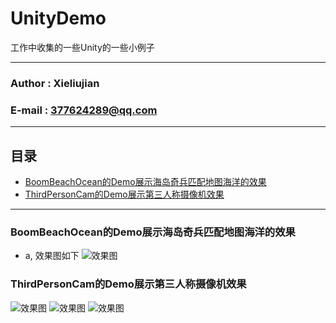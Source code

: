 # UnityDemo
工作中收集的一些Unity的一些小例子
****
### Author : Xieliujian
### E-mail : 377624289@qq.com
****
## 目录
* [BoomBeachOcean的Demo展示海岛奇兵匹配地图海洋的效果](#BoomBeachOcean的Demo展示海岛奇兵匹配地图海洋的效果)
* [ThirdPersonCam的Demo展示第三人称摄像机效果](#ThirdPersonCam的Demo展示第三人称摄像机效果)
****
### BoomBeachOcean的Demo展示海岛奇兵匹配地图海洋的效果
* a, 效果图如下
![效果图](https://github.com/xieliujian/UnityDemo/blob/master/Snapshot/BoomBeachOcean/Ocean.png)

### ThirdPersonCam的Demo展示第三人称摄像机效果
![效果图](https://github.com/xieliujian/UnityDemo/blob/master/Snapshot/ThirdPersonCam/Screenshot_2017-05-24-22-54-15_com.FengShen.Third.png)
![效果图](https://github.com/xieliujian/UnityDemo/blob/master/Snapshot/ThirdPersonCam/Screenshot_2017-05-24-22-54-23_com.FengShen.Third.png)
![效果图](https://github.com/xieliujian/UnityDemo/blob/master/Snapshot/ThirdPersonCam/Screenshot_2017-05-24-22-54-43_com.FengShen.Third.png)
